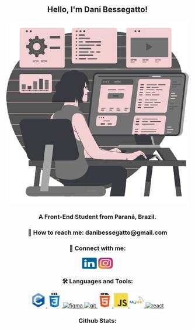 <h2 align="center">Hello, I'm Dani Bessegatto!</h2>

<p align="center">
  <img widith="300" src="dev.png">
 </p>
<h3 align="center">A Front-End Student from Paraná, Brazil.</h3>

<h3 align="center">📧 How to reach me: danibessegatto@gmail.com</h3>
<p align="center">
<h3 align="center">🔗 Connect with me:</h3>
<p align="center">
<a href="https://www.linkedin.com/in/daniella-ventorim-bessegatto-7ba49512a/" target="blank"><img align="center" src="linkedin-icon-2.svg" alt="daniella-ventorim-bessegatto" height="30" width="40" /></a>
<a href="https://instagram.com/danibessegatto" target="blank"><img align="center" src="instagram-5.svg" alt="danibessegatto" height="30" width="40" /></a>
</p>
<h3 align="center">🛠 Languages and Tools:</h3>
<p align="center"> <a href="https://www.cprogramming.com/" target="_blank" rel="noreferrer"> <img src="https://raw.githubusercontent.com/devicons/devicon/master/icons/c/c-original.svg" alt="c" width="40" height="40"/> </a> <a href="https://www.w3schools.com/css/" target="_blank" rel="noreferrer"> <img src="https://raw.githubusercontent.com/devicons/devicon/master/icons/css3/css3-original-wordmark.svg" alt="css3" width="40" height="40"/> </a> <a href="https://www.figma.com/" target="_blank" rel="noreferrer"> <img src="https://www.vectorlogo.zone/logos/figma/figma-icon.svg" alt="figma" width="40" height="40"/> </a> <a href="https://git-scm.com/" target="_blank" rel="noreferrer"> <img src="https://www.vectorlogo.zone/logos/git-scm/git-scm-icon.svg" alt="git" width="40" height="40"/> </a> <a href="https://www.w3.org/html/" target="_blank" rel="noreferrer"> <img src="https://raw.githubusercontent.com/devicons/devicon/master/icons/html5/html5-original-wordmark.svg" alt="html5" width="40" height="40"/> </a> <a href="https://developer.mozilla.org/en-US/docs/Web/JavaScript" target="_blank" rel="noreferrer"> <img src="https://raw.githubusercontent.com/devicons/devicon/master/icons/javascript/javascript-original.svg" alt="javascript" width="40" height="40"/> </a> <a href="https://www.mysql.com/" target="_blank" rel="noreferrer"> <img src="https://raw.githubusercontent.com/devicons/devicon/master/icons/mysql/mysql-original-wordmark.svg" alt="mysql" width="40" height="40"/> </a> <a href="https://pt-br.reactjs.org" target="_blank" rel="noreferrer"> <img src="https://cdn.worldvectorlogo.com/logos/react-2.svg" alt="react" width="40" height="40"/> </a> </p>
<h3 align="center">Github Stats:</h3>
